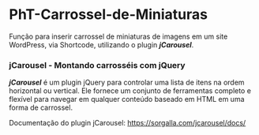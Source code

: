 # PhT-Carrossel-de-Miniaturas
Função para inserir carrossel de miniaturas de imagens em um site WordPress, via Shortcode, utilizando o plugin ***jCarousel***.

### jCarousel - Montando carrosséis com jQuery

***jCarousel*** é um plugin jQuery para controlar uma lista de itens na ordem horizontal ou vertical. Ele fornece um conjunto de ferramentas completo e flexível para navegar em qualquer conteúdo baseado em HTML em uma forma de carrossel.

Documentação do plugin jCarousel: https://sorgalla.com/jcarousel/docs/
